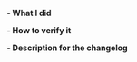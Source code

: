 <!--
Customized from the template (https://github.com/docker/cli/blob/master/.github/PULL_REQUEST_TEMPLATE.md)

Please make sure you've read and understood our contributing guidelines;
https://github.com/ZupIT/horusec-extensions/blob/master/CONTRIBUTING.md

Please provide the following information:
-->

**- What I did**

**- How to verify it**

**- Description for the changelog**
<!--
Write a short (one line) summary that describes the changes in this
pull request for inclusion in the changelog:
-->
